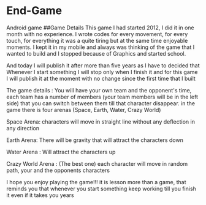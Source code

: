 # End-Game
Android game
##Game Details
This game I had started 2012, I did it in one month with no experience.
I wrote codes for every movement, for every touch, for everything it was a quite tiring but at the same time enjoyable moments.
I kept it in my mobile and always was thinking of the game that I wanted to build and I stopped because of Graphics and started school.

And today I will publish it after more than five years as I have to decided that Whenever I start something I will stop only when I finish it and for this game I will publish it at the moment with no change since the first time that I built

The game details :
You will have your own team and the opponent's time, each team has a number of members (your team members will be in the left side) that you can switch between them till that character disappear.
in the game there is four arenas (Space, Earth, Water, Crazy World)

Space Arena:
characters will move in straight line without any deflection in any direction

Earth Arena:
There will be gravity that will attract the characters down

Water Arena :
Will attract the characters up 

Crazy World Arena :
(The best one) each character will move in random path, your and the opponents characters 


I hope you enjoy playing the game!!!
it is lesson more than a game, that reminds you that whenever you start something keep working till you finish it even if it takes you years
